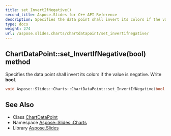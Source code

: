 ```yaml
---
title: set_InvertIfNegative()
second_title: Aspose.Slides for C++ API Reference
description: Specifies the data point shall invert its colors if the value is negative. Write bool.
type: docs
weight: 274
url: /aspose.slides.charts/chartdatapoint/set_invertifnegative/
---
```

## ChartDataPoint::set_InvertIfNegative(bool) method


Specifies the data point shall invert its colors if the value is negative. Write **bool**.

```cpp
void Aspose::Slides::Charts::ChartDataPoint::set_InvertIfNegative(bool value) override
```

## See Also

* Class [ChartDataPoint](../)
* Namespace [Aspose::Slides::Charts](../../)
* Library [Aspose.Slides](../../../)